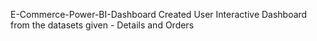 E-Commerce-Power-BI-Dashboard
Created User Interactive Dashboard from the datasets given - Details and Orders


